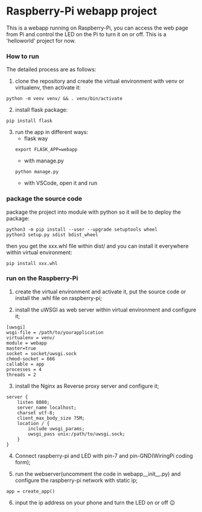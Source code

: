 # Raspberry-Pi webapp project

This is a webapp running on Raspberry-Pi, you can access the web page from Pi and control the LED on the Pi to turn it on or off. This is a 'helloworld' project for now.

### How to run

The detailed process are as follows:

1. clone the repository and create the virtual environment with venv or virtualenv, then activate it:
```
python -m venv venv/ && . venv/bin/activate
```
2. install flask package:
```
pip install flask
```
3. run the app in different ways:
   * flask way
   ```
   export FLASK_APP=webapp
   ```
   * with manage.py
   ```
   python manage.py
   ```
   * with VSCode, open it and run

### package the source code

package the project into module with python so it will be to deploy the package:
```
python3 -m pip install --user --upgrade setuptools wheel
python3 setup.py sdist bdist_wheel
```
then you get the xxx.whl file within dist/ and you can install it everywhere within virtual environment:
```
pip install xxx.whl
```

### run on the Raspberry-Pi

1. create the virtual environment and activate it, put the source code or install the .whl file on raspberry-pi;

2. install the uWSGI as web server within virtual environment and configure it;
```
[uwsgi]
wsgi-file = /path/to/yourapplication
virtualenv = venv/
module = webapp
master=true
socket = socket/uwsgi.sock
chmod-socket = 666
callable = app
processes = 4
threads = 2
```

3. install the Nginx as Reverse proxy server and configure it;
```
server {
    listen 8080;
    server_name localhost;
    charset utf-8;
    client_max_body_size 75M;
    location / {
        include uwsgi_params;
        uwsgi_pass unix:/path/to/uwsgi.sock;
    }
}
```


4. Connect raspberry-pi and LED with pin-7 and pin-GND(WiringPi coding form);

5. run the webserver(uncomment the code in webapp__init__.py) and configure the raspberry-pi network with static ip;
```
app = create_app()
```

6. input the ip address on your phone and turn the LED on or off :wink:
